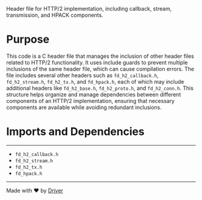 <!--------------------------------------------------------------------------------->
<!-- IMPORTANT: This file is auto-generated by Driver (https://driver.ai). -------->
<!-- Manual edits may be overwritten on future commits. --------------------------->
<!--------------------------------------------------------------------------------->

Header file for HTTP/2 implementation, including callback, stream, transmission, and HPACK components.

# Purpose
This code is a C header file that manages the inclusion of other header files related to HTTP/2 functionality. It uses include guards to prevent multiple inclusions of the same header file, which can cause compilation errors. The file includes several other headers such as `fd_h2_callback.h`, `fd_h2_stream.h`, `fd_h2_tx.h`, and `fd_hpack.h`, each of which may include additional headers like `fd_h2_base.h`, `fd_h2_proto.h`, and `fd_h2_conn.h`. This structure helps organize and manage dependencies between different components of an HTTP/2 implementation, ensuring that necessary components are available while avoiding redundant inclusions.
# Imports and Dependencies

---
- `fd_h2_callback.h`
- `fd_h2_stream.h`
- `fd_h2_tx.h`
- `fd_hpack.h`



---
Made with ❤️ by [Driver](https://www.driver.ai/)